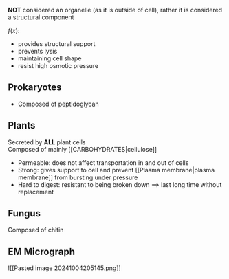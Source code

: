 **NOT** considered an organelle (as it is outside of cell), rather it is considered a structural component

$f(x)$: 
- provides structural support
- prevents lysis
- maintaining cell shape
- resist high osmotic pressure
## Prokaryotes
* Composed of peptidoglycan
## Plants
Secreted by **ALL** plant cells  
Composed of mainly [[CARBOHYDRATES|cellulose]]
- Permeable: does not affect transportation in and out of cells
- Strong: gives support to cell and prevent [[Plasma membrane|plasma membrane]] from bursting under pressure
- Hard to digest: resistant to being broken down $\implies$ last long time without replacement
## Fungus
Composed of chitin
## EM Micrograph
![[Pasted image 20241004205145.png]]
